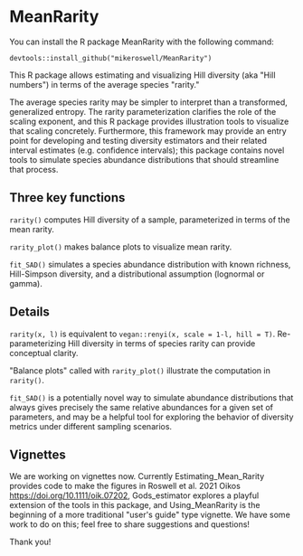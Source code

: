 # MeanRarity
You can install the R package MeanRarity with the following command:

`devtools::install_github("mikeroswell/MeanRarity")`

This R package allows estimating and visualizing Hill diversity (aka "Hill
numbers") in terms of the average species "rarity."

The average species rarity may be simpler to interpret than a transformed,
generalized entropy. The rarity parameterization clarifies the role of the
scaling exponent, and this R package provides illustration tools to visualize
that scaling concretely. Furthermore, this framework may provide an entry point
for developing and testing diversity estimators and their related interval
estimates (e.g. confidence intervals); this package contains novel tools to
simulate species abundance distributions that should streamline that process.

## Three key functions
`rarity()` computes Hill diversity of a sample, parameterized in terms of the
mean rarity. 

`rarity_plot()` makes balance plots to visualize mean rarity.

`fit_SAD()` simulates a species abundance distribution with known richness,
Hill-Simpson diversity, and a distributional assumption (lognormal or gamma).

## Details
`rarity(x, l)` is equivalent to `vegan::renyi(x, scale = 1-l, hill = T)`. 
Re-parameterizing Hill diversity in terms of species rarity can provide 
conceptual clarity.

"Balance plots" called with `rarity_plot()` illustrate the computation in 
`rarity()`. 

`fit_SAD()` is a potentially novel way to simulate abundance distributions that
always gives precisely the same relative abundances for a given set of
parameters, and may be a helpful tool for exploring the behavior of diversity
metrics under different sampling scenarios.

## Vignettes
We are working on vignettes now. Currently Estimating_Mean_Rarity provides code
to make the figures in Roswell et al. 2021 Oikos
https://doi.org/10.1111/oik.07202, Gods_estimator explores a playful extension
of the tools in this package, and Using_MeanRarity is the beginning of a more
traditional "user's guide" type vignette. We have some work to do on this; feel
free to share suggestions and questions!

Thank you!
